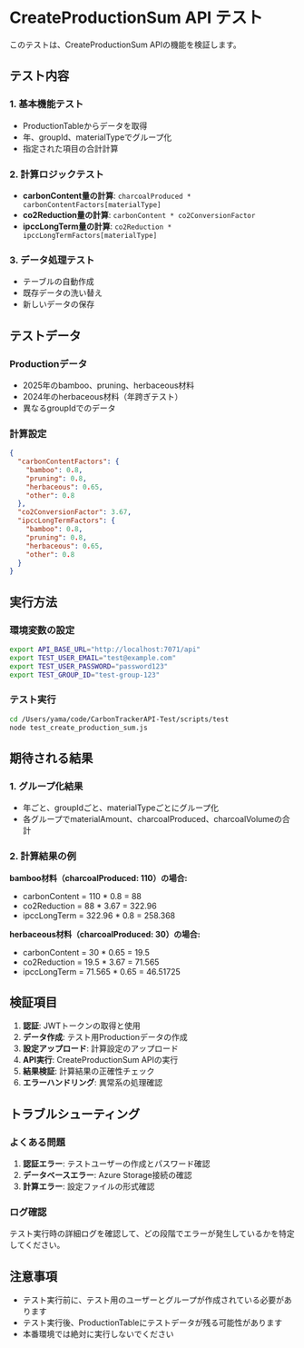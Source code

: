# CreateProductionSum API テスト

このテストは、CreateProductionSum APIの機能を検証します。

## テスト内容

### 1. 基本機能テスト
- ProductionTableからデータを取得
- 年、groupId、materialTypeでグループ化
- 指定された項目の合計計算

### 2. 計算ロジックテスト
- **carbonContent量の計算**: `charcoalProduced * carbonContentFactors[materialType]`
- **co2Reduction量の計算**: `carbonContent * co2ConversionFactor`
- **ipccLongTerm量の計算**: `co2Reduction * ipccLongTermFactors[materialType]`

### 3. データ処理テスト
- テーブルの自動作成
- 既存データの洗い替え
- 新しいデータの保存

## テストデータ

### Productionデータ
- 2025年のbamboo、pruning、herbaceous材料
- 2024年のherbaceous材料（年跨ぎテスト）
- 異なるgroupIdでのデータ

### 計算設定
```json
{
  "carbonContentFactors": {
    "bamboo": 0.8,
    "pruning": 0.8,
    "herbaceous": 0.65,
    "other": 0.8
  },
  "co2ConversionFactor": 3.67,
  "ipccLongTermFactors": {
    "bamboo": 0.8,
    "pruning": 0.8,
    "herbaceous": 0.65,
    "other": 0.8
  }
}
```

## 実行方法

### 環境変数の設定
```bash
export API_BASE_URL="http://localhost:7071/api"
export TEST_USER_EMAIL="test@example.com"
export TEST_USER_PASSWORD="password123"
export TEST_GROUP_ID="test-group-123"
```

### テスト実行
```bash
cd /Users/yama/code/CarbonTrackerAPI-Test/scripts/test
node test_create_production_sum.js
```

## 期待される結果

### 1. グループ化結果
- 年ごと、groupIdごと、materialTypeごとにグループ化
- 各グループでmaterialAmount、charcoalProduced、charcoalVolumeの合計

### 2. 計算結果の例
**bamboo材料（charcoalProduced: 110）の場合:**
- carbonContent = 110 * 0.8 = 88
- co2Reduction = 88 * 3.67 = 322.96
- ipccLongTerm = 322.96 * 0.8 = 258.368

**herbaceous材料（charcoalProduced: 30）の場合:**
- carbonContent = 30 * 0.65 = 19.5
- co2Reduction = 19.5 * 3.67 = 71.565
- ipccLongTerm = 71.565 * 0.65 = 46.51725

## 検証項目

1. **認証**: JWTトークンの取得と使用
2. **データ作成**: テスト用Productionデータの作成
3. **設定アップロード**: 計算設定のアップロード
4. **API実行**: CreateProductionSum APIの実行
5. **結果検証**: 計算結果の正確性チェック
6. **エラーハンドリング**: 異常系の処理確認

## トラブルシューティング

### よくある問題
1. **認証エラー**: テストユーザーの作成とパスワード確認
2. **データベースエラー**: Azure Storage接続の確認
3. **計算エラー**: 設定ファイルの形式確認

### ログ確認
テスト実行時の詳細ログを確認して、どの段階でエラーが発生しているかを特定してください。

## 注意事項

- テスト実行前に、テスト用のユーザーとグループが作成されている必要があります
- テスト実行後、ProductionTableにテストデータが残る可能性があります
- 本番環境では絶対に実行しないでください
